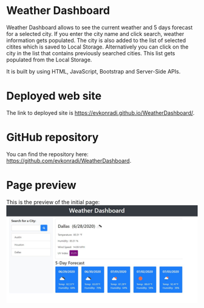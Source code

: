 # Weather Dashboard

Weather Dashboard allows to see the current weather and 5 days forecast for a selected city.
If you enter the city name and click search, weather information gets populated. The city is also added to the list of 
selected citites which is saved to Local Storage.
Alternatively you can click on the city in the list that contains previously searched cities. This list gets populated from the Local Storage.

It is built by using HTML, JavaScript, Bootstrap and Server-Side APIs.

# Deployed web site

The link to deployed site is https://evkonradi.github.io/WeatherDashboard/.

# GitHub repository

You can find the repository here: https://github.com/evkonradi/WeatherDashboard.

# Page preview

This is the preview of the initial page:
<img src="./Assets/img/PagePreview.JPG">